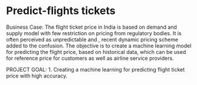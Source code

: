 # Predict-flights tickets
 Business Case:
The flight ticket price in India is based on demand and supply model
with few restriction on pricing from regulatory bodies. It is often
perceived as unpredictable and , recent dynamic pricing scheme
added to the confusion.
The objective is to create a machine learning model for predicting
the flight price, based on historical data, which can be used for
reference price for customers as well as airline service providers.

PROJECT GOAL: 1. Creating a machine learning for predicting flight ticket price
with high accuracy.
